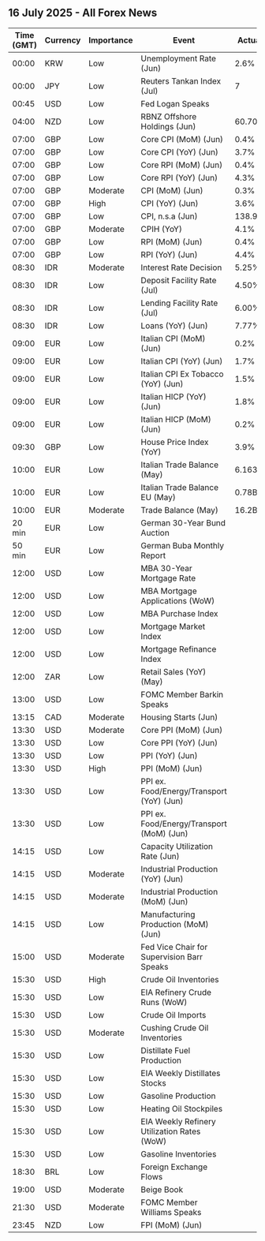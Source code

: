 ## 16 July 2025 - All Forex News

| Time (GMT) | Currency | Importance | Event | Actual | Forecast | Previous |
|------|----------|------------|-------|--------|----------|----------|
| 00:00 | KRW | Low | Unemployment Rate (Jun) | 2.6% |  | 2.7% |
| 00:00 | JPY | Low | Reuters Tankan Index (Jul) | 7 |  | 6 |
| 00:45 | USD | Low | Fed Logan Speaks |  |  |  |
| 04:00 | NZD | Low | RBNZ Offshore Holdings (Jun) | 60.70% |  | 59.70% |
| 07:00 | GBP | Low | Core CPI (MoM) (Jun) | 0.4% | 0.2% | 0.2% |
| 07:00 | GBP | Low | Core CPI (YoY) (Jun) | 3.7% | 3.5% | 3.5% |
| 07:00 | GBP | Low | Core RPI (MoM) (Jun) | 0.4% |  | 0.2% |
| 07:00 | GBP | Low | Core RPI (YoY) (Jun) | 4.3% |  | 4.1% |
| 07:00 | GBP | Moderate | CPI (MoM) (Jun) | 0.3% | 0.2% | 0.2% |
| 07:00 | GBP | High | CPI (YoY) (Jun) | 3.6% | 3.4% | 3.4% |
| 07:00 | GBP | Low | CPI, n.s.a (Jun) | 138.90 |  | 138.40 |
| 07:00 | GBP | Moderate | CPIH (YoY) | 4.1% |  | 4.0% |
| 07:00 | GBP | Low | RPI (MoM) (Jun) | 0.4% | 0.3% | 0.2% |
| 07:00 | GBP | Low | RPI (YoY) (Jun) | 4.4% | 4.3% | 4.3% |
| 08:30 | IDR | Moderate | Interest Rate Decision | 5.25% | 5.25% | 5.50% |
| 08:30 | IDR | Low | Deposit Facility Rate (Jul) | 4.50% | 4.50% | 4.75% |
| 08:30 | IDR | Low | Lending Facility Rate (Jul) | 6.00% | 6.00% | 6.25% |
| 08:30 | IDR | Low | Loans (YoY) (Jun) | 7.77% |  | 8.43% |
| 09:00 | EUR | Low | Italian CPI (MoM) (Jun) | 0.2% | 0.2% | -0.1% |
| 09:00 | EUR | Low | Italian CPI (YoY) (Jun) | 1.7% | 1.7% | 1.6% |
| 09:00 | EUR | Low | Italian CPI Ex Tobacco (YoY) (Jun) | 1.5% |  | 1.4% |
| 09:00 | EUR | Low | Italian HICP (YoY) (Jun) | 1.8% | 1.7% | 1.7% |
| 09:00 | EUR | Low | Italian HICP (MoM) (Jun) | 0.2% | 0.2% | -0.1% |
| 09:30 | GBP | Low | House Price Index (YoY) | 3.9% | 3.2% | 3.5% |
| 10:00 | EUR | Low | Italian Trade Balance (May) | 6.163B | 2.870B | 2.448B |
| 10:00 | EUR | Low | Italian Trade Balance EU (May) | 0.78B |  | 0.13B |
| 10:00 | EUR | Moderate | Trade Balance (May) | 16.2B | 13.9B | 11.1B |
| 20 min | EUR | Low | German 30-Year Bund Auction |  |  | 2.990% |
| 50 min | EUR | Low | German Buba Monthly Report |  |  |  |
| 12:00 | USD | Low | MBA 30-Year Mortgage Rate |  |  | 6.77% |
| 12:00 | USD | Low | MBA Mortgage Applications (WoW) |  |  | 9.4% |
| 12:00 | USD | Low | MBA Purchase Index |  |  | 180.9 |
| 12:00 | USD | Low | Mortgage Market Index |  |  | 281.6 |
| 12:00 | USD | Low | Mortgage Refinance Index |  |  | 829.3 |
| 12:00 | ZAR | Low | Retail Sales (YoY) (May) |  |  | 5.1% |
| 13:00 | USD | Low | FOMC Member Barkin Speaks |  |  |  |
| 13:15 | CAD | Moderate | Housing Starts (Jun) |  | 262.0K | 279.5K |
| 13:30 | USD | Moderate | Core PPI (MoM) (Jun) |  | 0.2% | 0.1% |
| 13:30 | USD | Low | Core PPI (YoY) (Jun) |  | 2.7% | 3.0% |
| 13:30 | USD | Low | PPI (YoY) (Jun) |  | 2.5% | 2.6% |
| 13:30 | USD | High | PPI (MoM) (Jun) |  | 0.2% | 0.1% |
| 13:30 | USD | Low | PPI ex. Food/Energy/Transport (YoY) (Jun) |  |  | 2.7% |
| 13:30 | USD | Low | PPI ex. Food/Energy/Transport (MoM) (Jun) |  |  | 0.1% |
| 14:15 | USD | Low | Capacity Utilization Rate (Jun) |  | 77.4% | 77.4% |
| 14:15 | USD | Moderate | Industrial Production (YoY) (Jun) |  |  | 0.60% |
| 14:15 | USD | Moderate | Industrial Production (MoM) (Jun) |  | 0.1% | -0.2% |
| 14:15 | USD | Low | Manufacturing Production (MoM) (Jun) |  | 0.0% | 0.1% |
| 15:00 | USD | Moderate | Fed Vice Chair for Supervision Barr Speaks |  |  |  |
| 15:30 | USD | High | Crude Oil Inventories |  | -1.800M | 7.070M |
| 15:30 | USD | Low | EIA Refinery Crude Runs (WoW) |  |  | -0.099M |
| 15:30 | USD | Low | Crude Oil Imports |  |  | -1.358M |
| 15:30 | USD | Moderate | Cushing Crude Oil Inventories |  |  | 0.464M |
| 15:30 | USD | Low | Distillate Fuel Production |  |  | 0.059M |
| 15:30 | USD | Low | EIA Weekly Distillates Stocks |  |  | -0.825M |
| 15:30 | USD | Low | Gasoline Production |  |  | 0.278M |
| 15:30 | USD | Low | Heating Oil Stockpiles |  |  | 0.603M |
| 15:30 | USD | Low | EIA Weekly Refinery Utilization Rates (WoW) |  |  | -0.2% |
| 15:30 | USD | Low | Gasoline Inventories |  |  | -2.658M |
| 18:30 | BRL | Low | Foreign Exchange Flows |  |  | -2.148B |
| 19:00 | USD | Moderate | Beige Book |  |  |  |
| 21:30 | USD | Moderate | FOMC Member Williams Speaks |  |  |  |
| 23:45 | NZD | Low | FPI (MoM) (Jun) |  |  | 0.5% |
